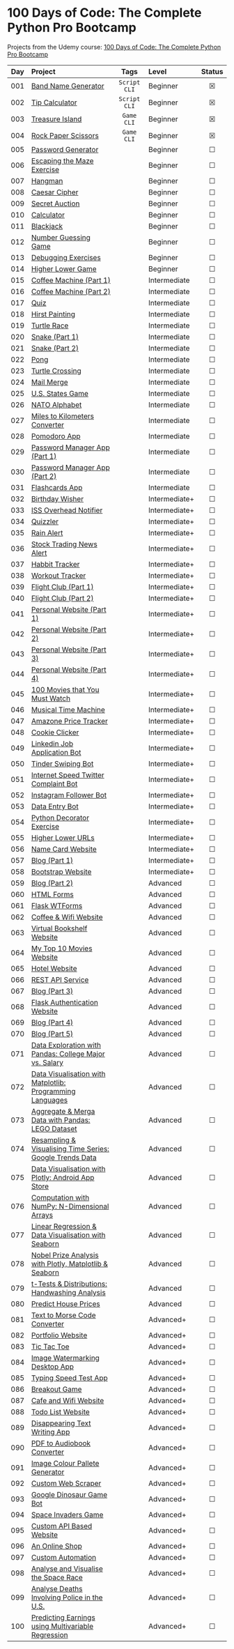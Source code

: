 # 100 Days of Code: The Complete Python Pro Bootcamp
Projects from the Udemy course: [100 Days of Code: The Complete Python Pro Bootcamp](https://www.udemy.com/course/100-days-of-code)


| Day | Project                                                          | Tags              | Level         | Status |
|:---:|:-----------------------------------------------------------------|:-----------------:|:--------------|:------:|
| 001 | [Band Name Generator](001)                                       | `Script` `CLI`    | Beginner      |   ☒    |
| 002 | [Tip Calculator](002)                                            | `Script` `CLI`    | Beginner      |   ☒    |
| 003 | [Treasure Island](003)                                           | `Game` `CLI`      | Beginner      |   ☒    |
| 004 | [Rock Paper Scissors](004)                                       | `Game` `CLI`      | Beginner      |   ☒    |
| 005 | [Password Generator](005)                                        |                   | Beginner      |   ☐    |
| 006 | [Escaping the Maze Exercise](006)                                |                   | Beginner      |   ☐    |
| 007 | [Hangman](007)                                                   |                   | Beginner      |   ☐    |
| 008 | [Caesar Cipher](008)                                             |                   | Beginner      |   ☐    |
| 009 | [Secret Auction](009)                                            |                   | Beginner      |   ☐    |
| 010 | [Calculator](010)                                                |                   | Beginner      |   ☐    |
| 011 | [Blackjack](011)                                                 |                   | Beginner      |   ☐    |
| 012 | [Number Guessing Game](012)                                      |                   | Beginner      |   ☐    |
| 013 | [Debugging Exercises](013)                                       |                   | Beginner      |   ☐    |
| 014 | [Higher Lower Game](014)                                         |                   | Beginner      |   ☐    |
| 015 | [Coffee Machine (Part 1)](015)                                   |                   | Intermediate  |   ☐    |
| 016 | [Coffee Machine (Part 2)](016)                                   |                   | Intermediate  |   ☐    |
| 017 | [Quiz](017)                                                      |                   | Intermediate  |   ☐    |
| 018 | [Hirst Painting](018)                                            |                   | Intermediate  |   ☐    |
| 019 | [Turtle Race](019)                                               |                   | Intermediate  |   ☐    |
| 020 | [Snake (Part 1)](020)                                            |                   | Intermediate  |   ☐    |
| 021 | [Snake (Part 2)](021)                                            |                   | Intermediate  |   ☐    |
| 022 | [Pong](022)                                                      |                   | Intermediate  |   ☐    |
| 023 | [Turtle Crossing](023)                                           |                   | Intermediate  |   ☐    |
| 024 | [Mail Merge](024)                                                |                   | Intermediate  |   ☐    |
| 025 | [U.S. States Game](025)                                          |                   | Intermediate  |   ☐    |
| 026 | [NATO Alphabet](026)                                             |                   | Intermediate  |   ☐    |
| 027 | [Miles to Kilometers Converter](027)                             |                   | Intermediate  |   ☐    |
| 028 | [Pomodoro App](028)                                              |                   | Intermediate  |   ☐    |
| 029 | [Password Manager App (Part 1)](029)                             |                   | Intermediate  |   ☐    |
| 030 | [Password Manager App (Part 2)](030)                             |                   | Intermediate  |   ☐    |
| 031 | [Flashcards App](031)                                            |                   | Intermediate  |   ☐    |
| 032 | [Birthday Wisher](032)                                           |                   | Intermediate+ |   ☐    |
| 033 | [ISS Overhead Notifier](033)                                     |                   | Intermediate+ |   ☐    |
| 034 | [Quizzler](034)                                                  |                   | Intermediate+ |   ☐    |
| 035 | [Rain Alert](035)                                                |                   | Intermediate+ |   ☐    |
| 036 | [Stock Trading News Alert](036)                                  |                   | Intermediate+ |   ☐    |
| 037 | [Habbit Tracker](037)                                            |                   | Intermediate+ |   ☐    |
| 038 | [Workout Tracker](038)                                           |                   | Intermediate+ |   ☐    |
| 039 | [Flight Club (Part 1)](039)                                      |                   | Intermediate+ |   ☐    |
| 040 | [Flight Club (Part 2)](040)                                      |                   | Intermediate+ |   ☐    |
| 041 | [Personal Website (Part 1)](041)                                 |                   | Intermediate+ |   ☐    |
| 042 | [Personal Website (Part 2)](042)                                 |                   | Intermediate+ |   ☐    |
| 043 | [Personal Website (Part 3)](043)                                 |                   | Intermediate+ |   ☐    |
| 044 | [Personal Website (Part 4)](044)                                 |                   | Intermediate+ |   ☐    |
| 045 | [100 Movies that You Must Watch](045)                            |                   | Intermediate+ |   ☐    |
| 046 | [Musical Time Machine](046)                                      |                   | Intermediate+ |   ☐    |
| 047 | [Amazone Price Tracker](047)                                     |                   | Intermediate+ |   ☐    |
| 048 | [Cookie Clicker](048)                                            |                   | Intermediate+ |   ☐    |
| 049 | [Linkedin Job Application Bot](049)                              |                   | Intermediate+ |   ☐    |
| 050 | [Tinder Swiping Bot](050)                                        |                   | Intermediate+ |   ☐    |
| 051 | [Internet Speed Twitter Complaint Bot](051)                      |                   | Intermediate+ |   ☐    |
| 052 | [Instagram Follower Bot](052)                                    |                   | Intermediate+ |   ☐    |
| 053 | [Data Entry Bot](053)                                            |                   | Intermediate+ |   ☐    |
| 054 | [Python Decorator Exercise](054)                                 |                   | Intermediate+ |   ☐    |
| 055 | [Higher Lower URLs](055)                                         |                   | Intermediate+ |   ☐    |
| 056 | [Name Card Website](056)                                         |                   | Intermediate+ |   ☐    |
| 057 | [Blog (Part 1)](057)                                             |                   | Intermediate+ |   ☐    |
| 058 | [Bootstrap Website](058)                                         |                   | Intermediate+ |   ☐    |
| 059 | [Blog (Part 2)](059)                                             |                   | Advanced      |   ☐    |
| 060 | [HTML Forms](060)                                                |                   | Advanced      |   ☐    |
| 061 | [Flask WTForms](061)                                             |                   | Advanced      |   ☐    |
| 062 | [Coffee & Wifi Website](062)                                     |                   | Advanced      |   ☐    |
| 063 | [Virtual Bookshelf Website](063)                                 |                   | Advanced      |   ☐    |
| 064 | [My Top 10 Movies Website](064)                                  |                   | Advanced      |   ☐    |
| 065 | [Hotel Website](065)                                             |                   | Advanced      |   ☐    |
| 066 | [REST API Service](066)                                          |                   | Advanced      |   ☐    |
| 067 | [Blog (Part 3)](067)                                             |                   | Advanced      |   ☐    |
| 068 | [Flask Authentication Website](068)                              |                   | Advanced      |   ☐    |
| 069 | [Blog (Part 4)](069)                                             |                   | Advanced      |   ☐    |
| 070 | [Blog (Part 5)](070)                                             |                   | Advanced      |   ☐    |
| 071 | [Data Exploration with Pandas: College Major vs. Salary](071)    |                   | Advanced      |   ☐    |
| 072 | [Data Visualisation with Matplotlib: Programming Languages](072) |                   | Advanced      |   ☐    |
| 073 | [Aggregate & Merga Data with Pandas: LEGO Dataset](073)          |                   | Advanced      |   ☐    |
| 074 | [Resampling & Visualising Time Series: Google Trends Data](074)  |                   | Advanced      |   ☐    |
| 075 | [Data Visualisation with Plotly: Android App Store](075)         |                   | Advanced      |   ☐    |
| 076 | [Computation with NumPy: N-Dimensional Arrays](076)              |                   | Advanced      |   ☐    |
| 077 | [Linear Regression & Data Visualisation with Seaborn](077)       |                   | Advanced      |   ☐    |
| 078 | [Nobel Prize Analysis with Plotly, Matplotlib & Seaborn](078)    |                   | Advanced      |   ☐    |
| 079 | [t-Tests & Distributions: Handwashing Analysis](079)             |                   | Advanced      |   ☐    |
| 080 | [Predict House Prices](080)                                      |                   | Advanced      |   ☐    |
| 081 | [Text to Morse Code Converter](081)                              |                   | Advanced+     |   ☐    |
| 082 | [Portfolio Website](082)                                         |                   | Advanced+     |   ☐    |
| 083 | [Tic Tac Toe](083)                                               |                   | Advanced+     |   ☐    |
| 084 | [Image Watermarking Desktop App](084)                            |                   | Advanced+     |   ☐    |
| 085 | [Typing Speed Test App](085)                                     |                   | Advanced+     |   ☐    |
| 086 | [Breakout Game](086)                                             |                   | Advanced+     |   ☐    |
| 087 | [Cafe and Wifi Website](087)                                     |                   | Advanced+     |   ☐    |
| 088 | [Todo List Website](088)                                         |                   | Advanced+     |   ☐    |
| 089 | [Disappearing Text Writing App](089)                             |                   | Advanced+     |   ☐    |
| 090 | [PDF to Audiobook Converter](090)                                |                   | Advanced+     |   ☐    |
| 091 | [Image Colour Pallete Generator](091)                            |                   | Advanced+     |   ☐    |
| 092 | [Custom Web Scraper](092)                                        |                   | Advanced+     |   ☐    |
| 093 | [Google Dinosaur Game Bot](093)                                  |                   | Advanced+     |   ☐    |
| 094 | [Space Invaders Game](094)                                       |                   | Advanced+     |   ☐    |
| 095 | [Custom API Based Website](095)                                  |                   | Advanced+     |   ☐    |
| 096 | [An Online Shop](096)                                            |                   | Advanced+     |   ☐    |
| 097 | [Custom Automation](097)                                         |                   | Advanced+     |   ☐    |
| 098 | [Analyse and Visualise the Space Race](098)                      |                   | Advanced+     |   ☐    |
| 099 | [Analyse Deaths Involving Police in the U.S.](099)               |                   | Advanced+     |   ☐    |
| 100 | [Predicting Earnings using Multivariable Regression](100)        |                   | Advanced+     |   ☐    |
